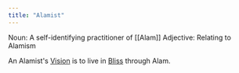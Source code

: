 ```yaml
---
title: "Alamist"
---
```


Noun: A self-identifying practitioner of [[Alam]]
Adjective: Relating to Alamism

An Alamist's [Vision](Terms/Vision.md) is to live in [Bliss](Terms/Bliss.md) through Alam.
